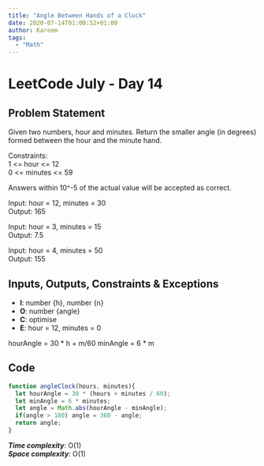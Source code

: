 ```yaml
---
title: "Angle Between Hands of a Clock"
date: 2020-07-14T01:00:52+01:00
author: Kareem
tags:
  - "Math"
---
```


<!-- LeetCode month and day here -->
# LeetCode July - Day 14

## Problem Statement

Given two numbers, hour and minutes. Return the smaller angle (in degrees) formed between the hour and the minute hand.
 
Constraints:\
1 <= hour <= 12\
0 <= minutes <= 59

Answers within 10^-5 of the actual value will be accepted as correct.

Input: hour = 12, minutes = 30\
Output: 165

Input: hour = 3, minutes = 15\
Output: 7.5

Input: hour = 4, minutes = 50\
Output: 155

## Inputs, Outputs, Constraints & Exceptions
- **I**: number {h}, number {n}
- **O**: number {angle}
- **C**: optimise
- **E**: hour = 12, minutes = 0

hourAngle = 30  * h + m/60
minAngle = 6 * m

## Code

```js
function angleClock(hours, minutes){
  let hourAngle = 30 * (hours + minutes / 60);
  let minAngle = 6 * minutes;
  let angle = Math.abs(hourAngle - minAngle);
  if(angle > 180) angle = 360 - angle;
  return angle;
}
```

**_Time complexity_**: O(1) \
**_Space complexity_**: O(1)
